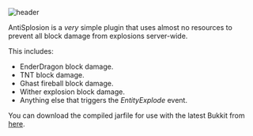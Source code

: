 ![header][]

AntiSplosion is a _very_ simple plugin that uses almost no resources to prevent all block damage from explosions server-wide.

This includes:

- EnderDragon block damage.
- TNT block damage.
- Ghast fireball block damage.
- Wither explosion block damage.
- Anything else that triggers the _EntityExplode_ event.

You can download the compiled jarfile for use with the latest Bukkit from [here][bukkitdev].

[header]: http://kdude63.com/files/bukkitplugins/AntiSplosion/images/antisplosion.png
[bukkitdev]: http://dev.bukkit.org/server-mods/antisplosion
